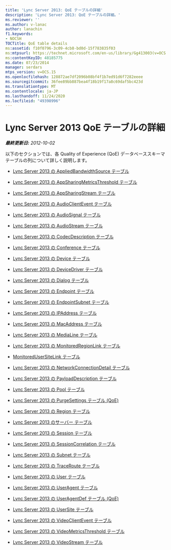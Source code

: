```yaml
---
title: 'Lync Server 2013: QoE テーブルの詳細'
description: 'Lync Server 2013: QoE テーブルの詳細。'
ms.reviewer: ''
ms.author: v-lanac
author: lanachin
f1.keywords:
- NOCSH
TOCTitle: QoE table details
ms:assetid: f10f0796-3c09-4cb8-bd0d-15f783835f03
ms:mtpsurl: https://technet.microsoft.com/en-us/library/Gg413003(v=OCS.15)
ms:contentKeyID: 48185775
ms.date: 07/23/2014
manager: serdars
mtps_version: v=OCS.15
ms.openlocfilehash: 128872ae7df2096b08bf4f1b7ed91d6f7282eeee
ms.sourcegitcommit: 36fee89bb887bea4f18b19f17a8c69daf5bc423d
ms.translationtype: MT
ms.contentlocale: ja-JP
ms.lasthandoff: 11/24/2020
ms.locfileid: "49398996"
---
```

# <a name="qoe-table-details-in-lync-server-2013"></a>Lync Server 2013 QoE テーブルの詳細

<div data-xmlns="http://www.w3.org/1999/xhtml">

<div class="topic" data-xmlns="http://www.w3.org/1999/xhtml" data-msxsl="urn:schemas-microsoft-com:xslt" data-cs="https://msdn.microsoft.com/">

<div data-asp="https://msdn2.microsoft.com/asp">



</div>

<div id="mainSection">

<div id="mainBody">

<span> </span>

_**最終更新日:** 2012-10-02_

以下のセクションでは、各 Quality of Experience (QoE) データベーススキーマテーブルの列について詳しく説明します。

  - [Lync Server 2013 の AppliedBandwidthSource テーブル](lync-server-2013-appliedbandwidthsource-table.md)

  - [Lync Server 2013 の AppSharingMetricsThreshold テーブル](lync-server-2013-appsharingmetricsthreshold-table.md)

  - [Lync Server 2013 の AppSharingStream テーブル](lync-server-2013-appsharingstream-table.md)

  - [Lync Server 2013 の AudioClientEvent テーブル](lync-server-2013-audioclientevent-table.md)

  - [Lync Server 2013 の AudioSignal テーブル](lync-server-2013-audiosignal-table.md)

  - [Lync Server 2013 の AudioStream テーブル](lync-server-2013-audiostream-table.md)

  - [Lync Server 2013 の CodecDescription テーブル](lync-server-2013-codecdescription-table.md)

  - [Lync Server 2013 の Conference テーブル](lync-server-2013-conference-table.md)

  - [Lync Server 2013 の Device テーブル](lync-server-2013-device-table.md)

  - [Lync Server 2013 の DeviceDriver テーブル](lync-server-2013-devicedriver-table.md)

  - [Lync Server 2013 の Dialog テーブル](lync-server-2013-dialog-table.md)

  - [Lync Server 2013 の Endpoint テーブル](lync-server-2013-endpoint-table.md)

  - [Lync Server 2013 の EndpointSubnet テーブル](lync-server-2013-endpointsubnet-table.md)

  - [Lync Server 2013 の IPAddress テーブル](lync-server-2013-ipaddress-table.md)

  - [Lync Server 2013 の MacAddress テーブル](lync-server-2013-macaddress-table.md)

  - [Lync Server 2013 の MediaLine テーブル](lync-server-2013-medialine-table.md)

  - [Lync Server 2013 の MonitoredRegionLink テーブル](lync-server-2013-monitoredregionlink-table.md)

  - [MonitoredUserSiteLink テーブル](monitoredusersitelink-table.md)

  - [Lync Server 2013 の NetworkConnectionDetail テーブル](lync-server-2013-networkconnectiondetail-table.md)

  - [Lync Server 2013 の PayloadDescription テーブル](lync-server-2013-payloaddescription-table.md)

  - [Lync Server 2013 の Pool テーブル](lync-server-2013-pool-table.md)

  - [Lync Server 2013 の PurgeSettings テーブル (QoE)](lync-server-2013-purgesettings-table-qoe.md)

  - [Lync Server 2013 の Region テーブル](lync-server-2013-region-table.md)

  - [Lync Server 2013 のサーバー テーブル](lync-server-2013-server-table.md)

  - [Lync Server 2013 の Session テーブル](lync-server-2013-session-table.md)

  - [Lync Server 2013 の SessionCorrelation テーブル](lync-server-2013-sessioncorrelation-table.md)

  - [Lync Server 2013 の Subnet テーブル](lync-server-2013-subnet-table.md)

  - [Lync Server 2013 の TraceRoute テーブル](lync-server-2013-traceroute-table.md)

  - [Lync Server 2013 の User テーブル](lync-server-2013-user-table.md)

  - [Lync Server 2013 の UserAgent テーブル](lync-server-2013-useragent-table.md)

  - [Lync Server 2013 の UserAgentDef テーブル (QoE)](lync-server-2013-useragentdef-table-qoe.md)

  - [Lync Server 2013 の UserSite テーブル](lync-server-2013-usersite-table.md)

  - [Lync Server 2013 の VideoClientEvent テーブル](lync-server-2013-videoclientevent-table.md)

  - [Lync Server 2013 の VideoMetricsThreshold テーブル](lync-server-2013-videometricsthreshold-table.md)

  - [Lync Server 2013 の VideoStream テーブル](lync-server-2013-videostream-table.md)

</div>

<span> </span>

</div>

</div>

</div>

